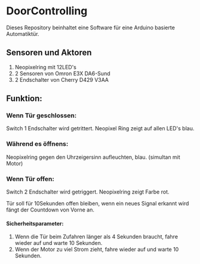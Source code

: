 # DoorControlling
Dieses Repository beinhaltet eine Software für eine Arduino basierte Automatiktür.

## Sensoren und Aktoren
1. Neopixelring mit 12LED's
2. 2 Sensoren von Omron E3X DA6-Sund
3. 2 Endschalter von Cherry D429 V3AA


## Funktion:
### Wenn Tür geschlossen:
  Switch 1 Endschalter wird getrittert.
  Neopixel Ring zeigt auf allen LED's blau.
  
### Während es öffnens: 
  Neopixelring gegen den Uhrzeigersinn aufleuchten, blau. (simultan mit Motor)
  
  
### Wenn Tür offen:
  Switch 2 Endschalter wird getriggert.
  Neopixelring zeigt Farbe rot.
  
 Tür soll für 10Sekunden offen bleiben, wenn ein neues Signal erkannt wird fängt der Countdown von Vorne an.
 
 #### Sicherheitsparameter:
  1. Wenn die Tür beim Zufahren länger als 4 Sekunden braucht, fahre wieder auf und warte 10 Sekunden.
  2. Wenn der Motor zu viel Strom zieht, fahre wieder auf und warte 10 Sekunden.
  
  
